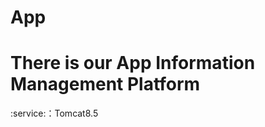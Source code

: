 # App
There is our App Information Management Platform
==================================
:service:：Tomcat8.5
